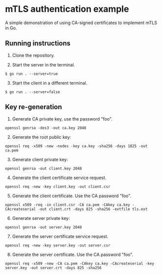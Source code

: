 # mTLS authentication example

A simple demonstration of using CA-signed certificates to implement
mTLS in Go.

## Running instructions

1. Clone the repository.

2. Start the server in the terminal.

`$ go run . --server=true`

3. Start the client in a different terminal.

`$ go run . --server=false`

## Key re-generation

1. Generate CA private key, use the password "foo".

`openssl genrsa -des3 -out ca.key 2048`

2. Generate the root public key:

`openssl req -x509 -new -nodes -key ca.key -sha256 -days 1825 -out ca.pem`


3. Generate client private key:

`openssl genrsa -out client.key 2048`

4. Generate the client certificate service request.

`openssl req -new -key client.key -out client.csr`

5. Generate the client certificate. Use the CA password "foo".

`openssl x509 -req -in client.csr -CA ca.pem -CAkey ca.key -CAcreateserial -out client.crt -days 825 -sha256 -extfile tls.ext`

6. Generate server private key:

`openssl genrsa -out server.key 2048`

7. Generate the server certificate service request.

`openssl req -new -key server.key -out server.csr`

8. Generate the server certificate. Use the CA password "foo".

`openssl req -x509 -new -CA ca.pem -CAkey ca.key -CAcreateserial -key server.key -out server.crt -days 825 -sha256`
